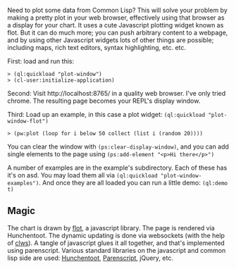 Need to plot some data from Common Lisp?  This will solve your problem
by making a pretty plot in your web browser, effectively using that
browser as a display for your chart.  It uses a cute Javascript
plotting widget known as flot.  But it can do much more; you can push
arbitrary content to a webpage, and by using other Javascript widgets
lots of other things are possible; including maps, rich text editors,
syntax highlighting, etc. etc.

First: load and run this:
```common-lisp
> (ql:quickload "plot-window")
> (cl-user:initialize-application)
```

Second: Visit http://localhost:8765/ in a quality web browser. I've only tried chrome.
The resulting page becomes your REPL's display window.

Third: Load up an example, in this case a plot widget: `(ql:quickload "plot-window-flot")`

```common-lisp
> (pw:plot (loop for i below 50 collect (list i (random 20))))
```

You can clear the window with `(ps:clear-display-window)`, and you can add single elements to the page using `(ps:add-element "<p>Hi there</p>")`

A number of examples are in the example's subdirectory.  Each of these has it's on asd.  You may load them all via `(ql:quickload "plot-window-examples")`.  And once they are all loaded you can run a little demo: `(ql:demo t)`

Magic
-----

The chart is drawn by [flot](http://www.flotcharts.org/), a javascript
library.  The page is rendered via Hunchentoot.  The dynamic updating
is done via websockets (with the help of
[clws](http://www.cliki.net/clws)).  A tangle of javascript glues it
all together, and that's implemented using parenscript.  Various
standard libraries on the javascript and common lisp side are used:
[Hunchentoot](http://weitz.de/hunchentoot/),
[Parenscript](http://common-lisp.net/project/parenscript/), jQuery,
etc.

